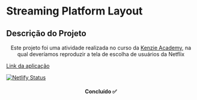 # Streaming Platform Layout

## Descrição do Projeto

<p align="center">
Este projeto foi uma atividade realizada no curso da <a href="https://kenzie.com.br/">Kenzie Academy</a>, na qual deveríamos reproduzir a tela de escolha de usuários da Netflix
</p>

<a href="https://streaming-platform-layout.netlify.app/">Link da aplicação</a>

[![Netlify Status](https://api.netlify.com/api/v1/badges/4a399f8b-fde2-4e5b-96bf-8ace35872f21/deploy-status)](https://app.netlify.com/sites/streaming-platform-layout/deploys)

<h4 align="center"> 
	Concluído ✅ 
  </h4>
